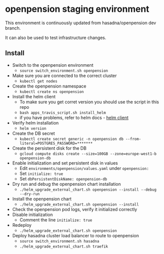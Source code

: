 # openpension staging environment

This environment is continuously updated from hasadna/openpension dev branch.

It can also be used to test infrastructure changes.

## Install

* Switch to the openpension environment
  * `source switch_environment.sh openpension`
* Make sure you are connected to the correct cluster
  * `kubectl get nodes`
* Create the openpension namespace
  * `kubectl create ns openpension`
* Install the helm client
  * To make sure you get corret version you should use the script in this repo
  * `bash apps_travis_script.sh install_helm`
  * if you have problems, refer to helm docs - [helm client](https://docs.helm.sh/using_helm/#installing-the-helm-client)
* Verify helm installation
  * `helm version`
* Create the DB secret
  * `kubectl create secret generic -n openpension db --from-literal=POSTGRES_PASSWORD=*******`
* Create the persistent disk for the DB
  * `gcloud compute disks create --size=100GB --zone=europe-west1-b openpension-db`
* Enable initialization and set persistent disk in values
  * Edit `environments/openpension/values.yaml` under `openpension:`
  * Set `initialize: true`
  * Set `dbPersistentDiskName: openpension-db`
* Dry run and debug the openpension chart installation
  * `./helm_upgrade_external_chart.sh openpension --install --debug --dry-run`
* Install the openpension chart
  * `./helm_upgrade_external_chart.sh openpension --install`
* Check the openpension pod logs, verify it initialized correctly
* Disable initialization
  * Comment the line `initialize: true`
* Redeploy
  * `./helm_upgrade_external_chart.sh openpension`
* Deploy hasadna cluster load balancer to route to openpension
  * `source switch_environment.sh hasadna`
  * `./helm_upgrade_external_chart.sh traefik`
